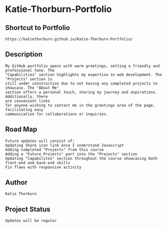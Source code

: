 # Katie-Thorburn-Portfolio

## Shortcut to Portfolio
    https://katiethorburn.github.io/Katie-Thorburn-Portfolio/

## Description
    My GitHub portfolio opens with warm greetings, setting a friendly and professional tone. The 
    "Capabilities" section highlights my expertise in web development. The "Projects" section is 
    still under construction due to not having any completed projects to showcase. The "About Me" 
    section offers a personal touch, sharing my journey and aspirations. Additionally, there 
    are convenient links 
    for anyone wishing to contact me in the greetings area of the page, facilitating easy 
    communication for collaborations or inquiries.

## Road Map
    Future updates will consist of:
    Updating Share icon link once I understand Javascript
    Adding completed "Projects" from this course
    Adding a "Future Projects" part into the "Projects" section 
    Updating "Capabilites" section throughout the course showcasing both front-end and back-end skills
    Fix flaws with responsive activity

## Author
    Katie Thorburn

## Project Status
    Updates will be regular
